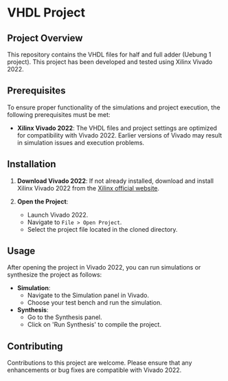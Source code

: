 
# VHDL Project

## Project Overview

This repository contains the VHDL files for half and full adder (Uebung 1 project). This project has been developed and tested using Xilinx Vivado 2022.

## Prerequisites

To ensure proper functionality of the simulations and project execution, the following prerequisites must be met:

- **Xilinx Vivado 2022**: The VHDL files and project settings are optimized for compatibility with Vivado 2022. Earlier versions of Vivado may result in simulation issues and execution problems.

## Installation

1. **Download Vivado 2022**: If not already installed, download and install Xilinx Vivado 2022 from the [Xilinx official website](https://www.xilinx.com/products/design-tools/vivado.html).

2. **Open the Project**:
   - Launch Vivado 2022.
   - Navigate to `File > Open Project`.
   - Select the project file located in the cloned directory.

## Usage

After opening the project in Vivado 2022, you can run simulations or synthesize the project as follows:

- **Simulation**:
  - Navigate to the Simulation panel in Vivado.
  - Choose your test bench and run the simulation.
- **Synthesis**:
  - Go to the Synthesis panel.
  - Click on 'Run Synthesis' to compile the project.

## Contributing

Contributions to this project are welcome. Please ensure that any enhancements or bug fixes are compatible with Vivado 2022.
